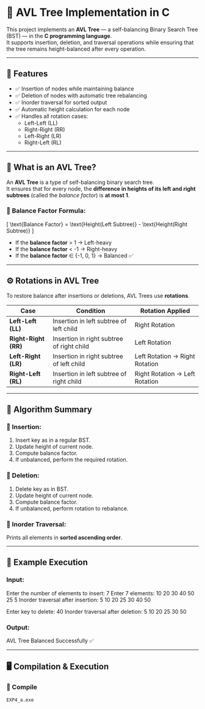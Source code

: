 # 🌳 AVL Tree Implementation in C

This project implements an **AVL Tree** — a self-balancing Binary Search Tree (BST) — in the **C programming language**.  
It supports insertion, deletion, and traversal operations while ensuring that the tree remains height-balanced after every operation.

---

## 🚀 Features

- ✅ Insertion of nodes while maintaining balance  
- ✅ Deletion of nodes with automatic tree rebalancing  
- ✅ Inorder traversal for sorted output  
- ✅ Automatic height calculation for each node  
- ✅ Handles all rotation cases:
  - Left-Left (LL)
  - Right-Right (RR)
  - Left-Right (LR)
  - Right-Left (RL)

---

## 🧠 What is an AVL Tree?

An **AVL Tree** is a type of self-balancing binary search tree.  
It ensures that for every node, the **difference in heights of its left and right subtrees** (called the *balance factor*) is **at most 1**.

### 🔹 Balance Factor Formula:
\[
\text{Balance Factor} = \text{Height(Left Subtree)} - \text{Height(Right Subtree)}
\]

- If the **balance factor** > 1 → Left-heavy  
- If the **balance factor** < -1 → Right-heavy  
- If the **balance factor** ∈ {-1, 0, 1} → Balanced ✅

---

## ⚙️ Rotations in AVL Tree

To restore balance after insertions or deletions, AVL Trees use **rotations**.

| Case | Condition | Rotation Applied |
|------|------------|------------------|
| **Left-Left (LL)** | Insertion in left subtree of left child | Right Rotation |
| **Right-Right (RR)** | Insertion in right subtree of right child | Left Rotation |
| **Left-Right (LR)** | Insertion in right subtree of left child | Left Rotation → Right Rotation |
| **Right-Left (RL)** | Insertion in left subtree of right child | Right Rotation → Left Rotation |

---

## 🧩 Algorithm Summary

### 🔹 Insertion:
1. Insert key as in a regular BST.  
2. Update height of current node.  
3. Compute balance factor.  
4. If unbalanced, perform the required rotation.

### 🔹 Deletion:
1. Delete key as in BST.  
2. Update height of current node.  
3. Compute balance factor.  
4. If unbalanced, perform rotation to rebalance.

### 🔹 Inorder Traversal:
Prints all elements in **sorted ascending order**.

---

## 🧪 Example Execution
### Input:

Enter the number of elements to insert: 7
Enter 7 elements: 10 20 30 40 50 25 5
Inorder traversal after insertion: 5 10 20 25 30 40 50

Enter key to delete: 40
Inorder traversal after deletion: 5 10 20 25 30 50


### Output:

AVL Tree Balanced Successfully ✅


---

## 🖥️ Compilation & Execution

### 🔧 Compile
```bash
EXP4_a.exe


